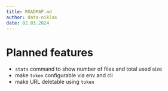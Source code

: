 ```yaml
---
title: ROADMAP.md
author: data-niklas
date: 02.03.2024
---
```

# Planned features
- `stats` command to show number of files and total used size
- make `token` configurable via env and cli
- make URL deletable using `token`
